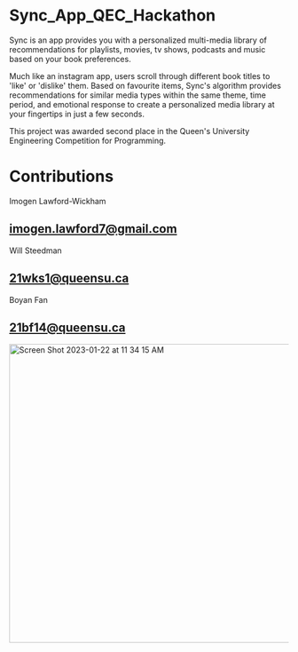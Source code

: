 # Sync_App_QEC_Hackathon
Sync is an app provides you with a personalized multi-media library of recommendations for playlists, movies, tv shows, podcasts and music based on your book preferences. 

Much like an instagram app, users scroll through different book titles to 'like' or 'dislike' them. Based on favourite items, Sync's algorithm provides recommendations for similar media types within the same theme, time period, and emotional response to create a personalized media library at your fingertips in just a few seconds.

This project was awarded second place in the Queen's University Engineering Competition for Programming.

# Contributions

Imogen Lawford-Wickham
 ## imogen.lawford7@gmail.com
 
 Will Steedman
 ## 21wks1@queensu.ca
 
 Boyan Fan
 ## 21bf14@queensu.ca
 
<img width="538" alt="Screen Shot 2023-01-22 at 11 34 15 AM" src="https://user-images.githubusercontent.com/88449491/213927391-679c169d-adcc-4911-95aa-237d1de80858.png">

